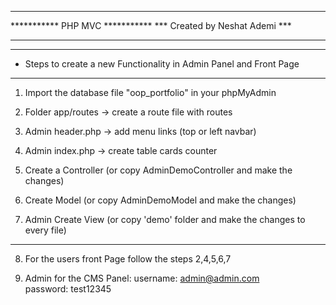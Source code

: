 
*******************************
*********** PHP MVC ***********
*** Created by Neshat Ademi ***
*******************************

********************************************************************
- Steps to create a new Functionality in Admin Panel and Front Page
********************************************************************

1. Import the database file "oop_portfolio" in your phpMyAdmin

2. Folder app/routes -> create a route file with routes

3. Admin header.php -> add menu links (top or left navbar)

4. Admin index.php -> create table cards counter

5. Create a Controller (or copy AdminDemoController and make the changes)

6. Create Model (or copy AdminDemoModel and make the changes)

7. Admin Create View (or copy 'demo' folder and make the changes to every file)
-------------------------------------------------------------------------------------
8. For the users front Page follow the steps 2,4,5,6,7

9. Admin for the CMS Panel: 
username: admin@admin.com   
password: test12345 